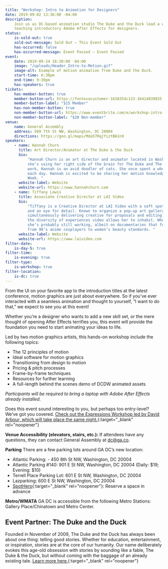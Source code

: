 ```yaml
---
title: "Workshop: Intro to Animation for Designers"
date: 2019-09-02 13:36:00 -04:00
description:
    Join us as DC-based animation studio The Duke and the Duck lead a workshop
    teaching introductory Adobe After Effects for designers.
status:
    is-sold-out: true
    sold-out-message: Sold Out — This Event Sold Out
    has-occurred: false
    has-occurred-message: Event Passed — Event Passed
event:
    date: 2019-09-24 18:30:00 -04:00
    image: "/uploads/Header_Intro-to-Motion.gif"
    image-alt: Example of motion animation from Duke and the Duck.
    start-time: 6:30pm
    end-time: 9:30pm
    has-speakers: true
tickets:
    has-member-button: true
    member-button-url: https://fontevacustomer-1638354c123-1641d839835.force.com/services/oauth2/authorize?client_id=3MVG9nthuDc9owbcOq7_07W.HriOQQPWTbMkrpOla.ajDQlTHf4_uby_mhwylcX.mJBU2O2SppTiZMS0J_HJd&response_type=code&redirect_uri=https://ikit.aiga.org/ikit_national_util/ikit-national-util-sso-redirect/&state=https%3A%2F%2Fdc.aiga.org%2Fevent%2Fworkshop-intro-to-animation-for-designers%2F%3Fredirect_source%3Deventbrite_register
    member-button-label: "$15 Member"
    has-non-member-button: true
    non-member-button-url: https://www.eventbrite.com/e/workshop-intro-to-animation-for-designers-tickets-71298081481
    non-member-button-label: "$20 Non-member"
venue:
    name: General Assembly
    address: 509 7th St NW, Washington, DC 20004
    directions: https://goo.gl/maps/Mda57RqjYiztBA1n9
speakers:
    - name: Hannah Churn
      title: Art Director/Animator at The Duke & the Duck
      bio:
          "Hannah Churn is an art director and animator located in Washington D.C. Currently,
          she’s using her right side of the brain for The Duke and The Duck. Outside of
          work, Hannah is an avid doodler of cats. She once spent a whole year drawing one
          each day. Hannah is excited to be sharing her motion knowledge again for DC Design
          Week. "
      website-label: Website
      website-url: https://www.hannahchurn.com
    - name: Tiffany Lewis
      title: Associate Creative Director at LAI Video
      bio:
          "Tiffany is a Creative Director at LAI Video with a soft spot for motion graphics
          and an eye for detail. Known to organize a pop-up art gallery in her office while
          simultaneously delivering creative for proposals and editing, she truly enjoys
          the diversity of experiences video allows her to inhabit. When she’s not at work
          she’s probably still working, albeit on documentaries that focus on anything,
          from 90’s anime cosplayers to women’s beauty standards. "
      website-label: Website
      website-url: https://www.laivideo.com
filter-date:
    is-day-5: true
filter-time:
    is-evening: true
filter-type:
    is-workshop: true
filter-location:
    is-dc: true
---
```


From the UI on your favorite app to the introduction titles at the latest conference, motion graphics are just about everywhere. So if you’ve ever interacted with a seamless animation and thought to yourself, “I want to do that,” we expect to see you at this event!

Whether you’re a designer who wants to add a new skill set, or the mere thought of opening After Effects terrifies you, this event will provide the foundation you need to start animating your ideas to life.

Led by two motion graphics artists, this hands-on workshop include the following topics:

-   The 12 principles of motion
-   Ideal software for motion graphics
-   Transitioning from design to motion
-   Pricing & pitch processes
-   Frame-by-frame techniques
-   Resources for further learning
-   A full-length behind the scenes demo of DCDW animated assets

_Participants will be required to bring a laptop with Adobe After Effects already installed._

Does this event sound interesting to you, but perhaps too entry-level? We’ve got you covered. [Check out the Expressions Workshop led by David Arbour, which will take place the same night.](https://www.dcdesignweek.org/events/workshop-expressions-in-after-effects-for-designers/){:target="\_blank" rel="noopener"}

**Venue Accessibility (elevators, stairs, etc.):** If attendees have any questions, they can contact General Assembly at [dc@ga.co](mailto:dc@ga.co).

**Parking** There are a few parking lots around GA DC’s new location:

-   Atlantic Parking: - 450 8th St NW, Washington, DC 20004
-   Atlantic Parking #140: 901 E St NW, Washington, DC 20004
    (Daily: $19; Evening: $10)
-   Terrell Place Parking Lot: 601 E St NW, Washington, DC 20004
-   Lazparking: 600 E St NW, Washington, DC 20004
-   [SpotHero](https://spothero.com){:target="\_blank" rel="noopener"}: Reserve a space in advance

**Metro/WMATA** GA DC is accessible from the following Metro Stations: Gallery Place/Chinatown and Metro Center.

## Event Partner: The Duke and the Duck

Founded in November of 2009, The Duke and the Duck has always been about one thing: telling good stories. Whether for education, entertainment, or inspiration, stories are at the core of our humanity. Our name deliberately evokes this age-old obsession with stories by sounding like a fable, The Duke & the Duck, but without coming with the baggage of an already existing tale. [Learn more here.](https://www.dukeduck.com){:target="\_blank" rel="noopener"}
